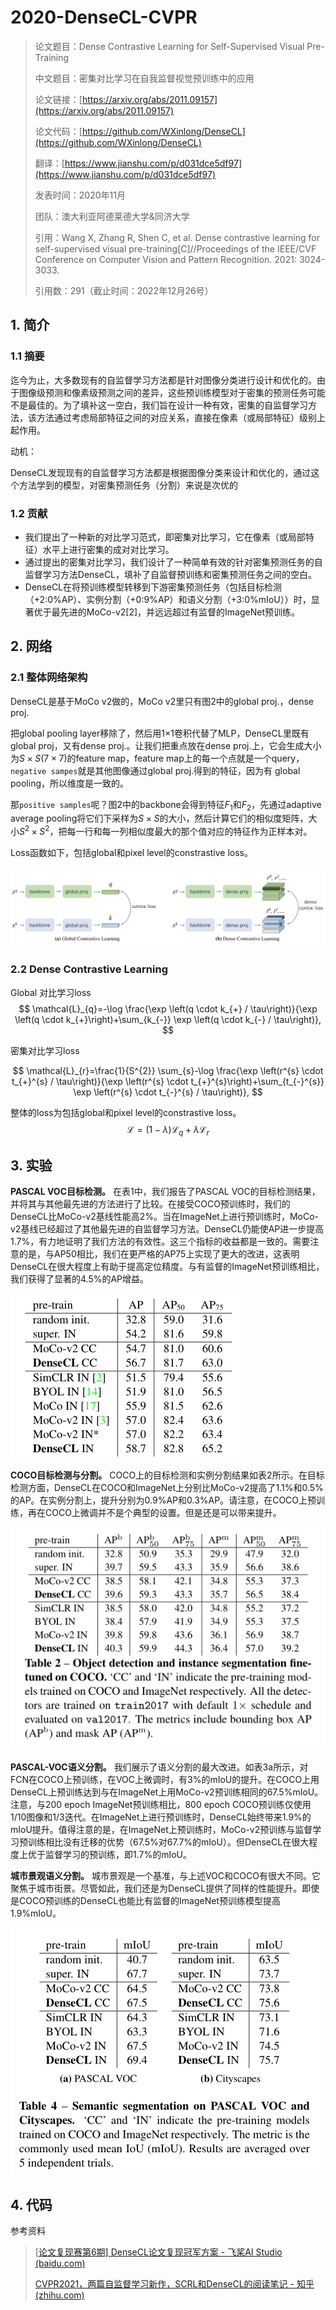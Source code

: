 # 2020-DenseCL-CVPR

> 论文题目：Dense Contrastive Learning for Self-Supervised Visual Pre-Training
>
> 中文题目：密集对比学习在自我监督视觉预训练中的应用
>
> 论文链接：[https://arxiv.org/abs/2011.09157](https://arxiv.org/abs/2011.09157)
>
> 论文代码：[https://github.com/WXinlong/DenseCL](https://github.com/WXinlong/DenseCL)
>
> 翻译：[https://www.jianshu.com/p/d031dce5df97](https://www.jianshu.com/p/d031dce5df97)
>
> 发表时间：2020年11月
>
> 团队：澳大利亚阿德莱德大学&同济大学
>
> 引用：Wang X, Zhang R, Shen C, et al. Dense contrastive learning for self-supervised visual pre-training[C]//Proceedings of the IEEE/CVF Conference on Computer Vision and Pattern Recognition. 2021: 3024-3033.
>
> 引用数：291（截止时间：2022年12月26号）





## 1. 简介

### 1.1 摘要

迄今为止，大多数现有的自监督学习方法都是针对图像分类进行设计和优化的。由于图像级预测和像素级预测之间的差异，这些预训练模型对于密集的预测任务可能不是最佳的。为了填补这一空白，我们旨在设计一种有效，密集的自监督学习方法，该方法通过考虑局部特征之间的对应关系，直接在像素（或局部特征）级别上起作用。



动机：

DenseCL发现现有的自监督学习方法都是根据图像分类来设计和优化的，通过这个方法学到的模型，对密集预测任务（分割）来说是次优的



### 1.2 贡献

* 我们提出了一种新的对比学习范式，即密集对比学习，它在像素（或局部特征）水平上进行密集的成对对比学习。
* 通过提出的密集对比学习，我们设计了一种简单有效的针对密集预测任务的自监督学习方法DenseCL，填补了自监督预训练和密集预测任务之间的空白。
* DenseCL在将预训练模型转移到下游密集预测任务（包括目标检测（+2:0%AP）、实例分割（+0:9%AP）和语义分割（+3:0%mIoU））时，显著优于最先进的MoCo-v2[2]，并远远超过有监督的ImageNet预训练。



## 2. 网络



### 2.1 整体网络架构

DenseCL是基于MoCo v2做的，MoCo v2里只有图2中的global proj.，dense proj.

把global pooling layer移除了，然后用1×1卷积代替了MLP，DenseCL里既有global proj，又有dense proj.。让我们把重点放在dense proj.上，它会生成大小为$S\times S(7\times 7)$的feature map，feature map上的每一个点就是一个query，`negative sampes`就是其他图像通过global proj.得到的特征，因为有 global pooling，所以维度是一致的。

那`positive samples`呢？图2中的backbone会得到特征$F_1$和$F_2$，先通过adaptive average pooling将它们下采样为$S\times S$的大小，然后计算它们的相似度矩阵，大小$S^2\times S^2$，把每一行和每一列相似度最大的那个值对应的特征作为正样本对。

Loss函数如下，包括global和pixel level的constrastive loss。

![image-20221227105744647](picture/image-20221227105744647.png)





### 2.2 Dense Contrastive Learning

Global 对比学习loss
$$
\mathcal{L}_{q}=-\log \frac{\exp \left(q \cdot k_{+} / \tau\right)}{\exp \left(q \cdot k_{+}\right)+\sum_{k_{-}} \exp \left(q \cdot k_{-} / \tau\right)},
$$


密集对比学习loss


$$
\mathcal{L}_{r}=\frac{1}{S^{2}} \sum_{s}-\log \frac{\exp \left(r^{s} \cdot t_{+}^{s} / \tau\right)}{\exp \left(r^{s} \cdot t_{+}^{s}\right)+\sum_{t_{-}^{s}} \exp \left(r^{s} \cdot t_{-}^{s} / \tau\right)},
$$


整体的loss为包括global和pixel level的constrastive loss。
$$
\mathcal{L}=(1-\lambda) \mathcal{L}_{q}+\lambda \mathcal{L}_{r}
$$




## 3. 实验

**PASCAL VOC目标检测。**  在表1中，我们报告了PASCAL VOC的目标检测结果，并将其与其他最先进的方法进行了比较。在接受COCO预训练时，我们的DenseCL比MoCo-v2基线性能高2%。当在ImageNet上进行预训练时，MoCo-v2基线已经超过了其他最先进的自监督学习方法。DenseCL仍能使AP进一步提高1.7%，有力地证明了我们方法的有效性。这三个指标的收益都是一致的。需要注意的是，与AP50相比，我们在更严格的AP75上实现了更大的改进，这表明DenseCL在很大程度上有助于提高定位精度。与有监督的ImageNet预训练相比，我们获得了显著的4.5%的AP增益。

![image-20221227162153315](picture/image-20221227162153315.png)

**COCO目标检测与分割。**  COCO上的目标检测和实例分割结果如表2所示。在目标检测方面，DenseCL在COCO和ImageNet上分别比MoCo-v2提高了1.1%和0.5%的AP。在实例分割上，提升分别为0.9%AP和0.3%AP。请注意，在COCO上预训练，再在COCO上微调并不是个典型的设置。但是还是可以带来提升。

![image-20221227162229246](picture/image-20221227162229246.png)

**PASCAL-VOC语义分割。**  我们展示了语义分割的最大改进。如表3a所示，对FCN在COCO上预训练，在VOC上微调时，有3%的mIoU的提升。在COCO上用DenseCL上预训练达到与在ImageNet上用MoCo-v2预训练相同的67.5%mIoU。注意，与200 epoch ImageNet预训练相比，800 epoch COCO预训练仅使用1/10图像和1/3迭代。在ImageNet上进行预训练时，DenseCL始终带来1.9%的mIoU提升。值得注意的是，在ImageNet上预训练时，MoCo-v2预训练与监督学习预训练相比没有迁移的优势（67.5%对67.7%的mIoU）。但DenseCL在很大程度上优于监督学习的预训练，即1.7%的mIoU。



**城市景观语义分割。**  城市景观是一个基准，与上述VOC和COCO有很大不同。它聚焦于城市街景。尽管如此，我们还是为DenseCL提供了同样的性能提升。即使是COCO预训练的DenseCL也能比有监督的ImageNet预训练模型提高1.9%mIoU。





![image-20221227162058091](picture/image-20221227162058091.png)







## 4. 代码











参考资料

> [[论文复现赛第6期\] DenseCL论文复现冠军方案 - 飞桨AI Studio (baidu.com)](https://aistudio.baidu.com/aistudio/projectdetail/4225145)
>
> [CVPR2021，两篇自监督学习新作，SCRL和DenseCL的阅读笔记 - 知乎 (zhihu.com)](https://zhuanlan.zhihu.com/p/357152388)